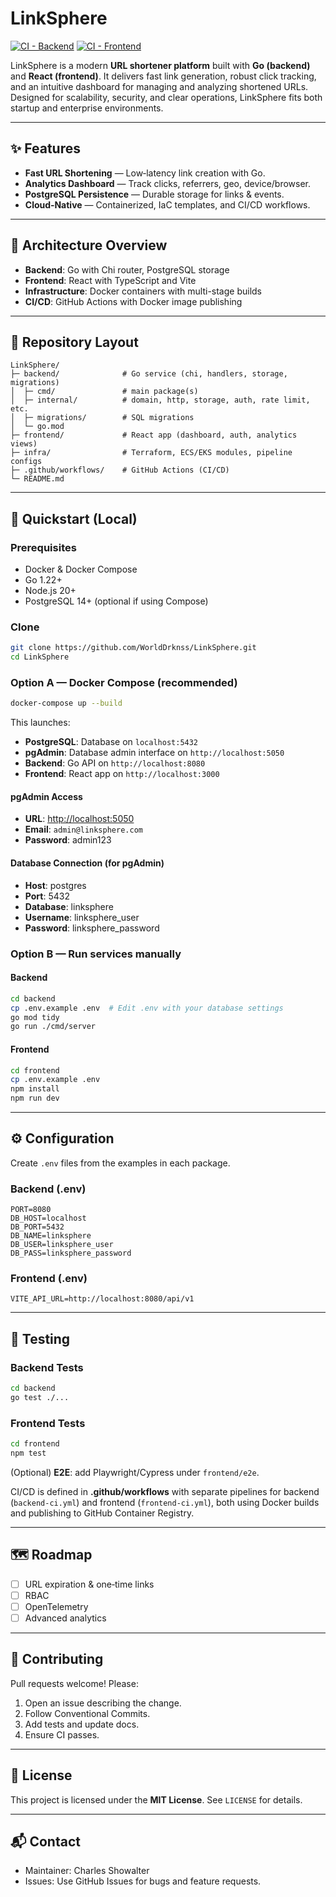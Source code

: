 # LinkSphere

[![CI - Backend](https://github.com/WorldDrknss/LinkSphere/actions/workflows/backend-ci.yml/badge.svg)](https://github.com/WorldDrknss/LinkSphere/actions/workflows/backend-ci.yml)
[![CI - Frontend](https://github.com/WorldDrknss/LinkSphere/actions/workflows/frontend-ci.yml/badge.svg)](https://github.com/WorldDrknss/LinkSphere/actions/workflows/frontend-ci.yml)

LinkSphere is a modern **URL shortener platform** built with **Go (backend)** and **React (frontend)**. It delivers fast link generation, robust click tracking, and an intuitive dashboard for managing and analyzing shortened URLs. Designed for scalability, security, and clear operations, LinkSphere fits both startup and enterprise environments.

---

## ✨ Features

* **Fast URL Shortening** — Low‑latency link creation with Go.
* **Analytics Dashboard** — Track clicks, referrers, geo, device/browser.
* **PostgreSQL Persistence** — Durable storage for links & events.
* **Cloud‑Native** — Containerized, IaC templates, and CI/CD workflows.

---

## 🧱 Architecture Overview

* **Backend**: Go with Chi router, PostgreSQL storage
* **Frontend**: React with TypeScript and Vite
* **Infrastructure**: Docker containers with multi-stage builds
* **CI/CD**: GitHub Actions with Docker image publishing

---

## 📂 Repository Layout

```text
LinkSphere/
├─ backend/              # Go service (chi, handlers, storage, migrations)
│  ├─ cmd/               # main package(s)
│  ├─ internal/          # domain, http, storage, auth, rate limit, etc.
│  ├─ migrations/        # SQL migrations
│  └─ go.mod
├─ frontend/             # React app (dashboard, auth, analytics views)
├─ infra/                # Terraform, ECS/EKS modules, pipeline configs
├─ .github/workflows/    # GitHub Actions (CI/CD)
└─ README.md
```

---

## 🚀 Quickstart (Local)

### Prerequisites

* Docker & Docker Compose
* Go 1.22+
* Node.js 20+
* PostgreSQL 14+ (optional if using Compose)

### Clone

```bash
git clone https://github.com/WorldDrknss/LinkSphere.git
cd LinkSphere
```

### Option A — Docker Compose (recommended)

```bash
docker-compose up --build
```

This launches:

* **PostgreSQL**: Database on `localhost:5432`
* **pgAdmin**: Database admin interface on `http://localhost:5050`
* **Backend**: Go API on `http://localhost:8080`
* **Frontend**: React app on `http://localhost:3000`

#### pgAdmin Access

* **URL**: <http://localhost:5050>
* **Email**: `admin@linksphere.com`
* **Password**: admin123

#### Database Connection (for pgAdmin)

* **Host**: postgres
* **Port**: 5432
* **Database**: linksphere
* **Username**: linksphere_user
* **Password**: linksphere_password

### Option B — Run services manually

#### Backend

```bash
cd backend
cp .env.example .env  # Edit .env with your database settings
go mod tidy
go run ./cmd/server
```

#### Frontend

```bash
cd frontend
cp .env.example .env
npm install
npm run dev
```

---

## ⚙️ Configuration

Create `.env` files from the examples in each package.

### Backend (.env)

```env
PORT=8080
DB_HOST=localhost
DB_PORT=5432
DB_NAME=linksphere
DB_USER=linksphere_user
DB_PASS=linksphere_password
```

### Frontend (.env)

```env
VITE_API_URL=http://localhost:8080/api/v1
```

---

## 🧪 Testing

### Backend Tests

```bash
cd backend
go test ./...
```

### Frontend Tests

```bash
cd frontend
npm test
```

(Optional) **E2E**: add Playwright/Cypress under `frontend/e2e`.

CI/CD is defined in **.github/workflows** with separate pipelines for backend (`backend-ci.yml`) and frontend (`frontend-ci.yml`), both using Docker builds and publishing to GitHub Container Registry.

---

## 🗺️ Roadmap

* [ ] URL expiration & one‑time links
* [ ] RBAC
* [ ] OpenTelemetry
* [ ] Advanced analytics

---

## 🤝 Contributing

Pull requests welcome! Please:

1. Open an issue describing the change.
2. Follow Conventional Commits.
3. Add tests and update docs.
4. Ensure CI passes.

---

## 📄 License

This project is licensed under the **MIT License**. See `LICENSE` for details.

---

## 📬 Contact

* Maintainer: Charles Showalter
* Issues: Use GitHub Issues for bugs and feature requests.
